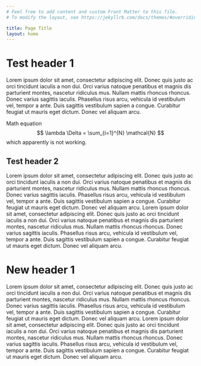 ```yaml
---
# Feel free to add content and custom Front Matter to this file.
# To modify the layout, see https://jekyllrb.com/docs/themes/#overriding-theme-defaults

title: Page Title
layout: home
---
```


# Test header 1

Lorem ipsum dolor sit amet, consectetur adipiscing elit. Donec quis justo ac orci tincidunt iaculis a non dui. Orci varius natoque penatibus et magnis dis parturient montes, nascetur ridiculus mus. Nullam mattis rhoncus rhoncus. Donec varius sagittis iaculis. Phasellus risus arcu, vehicula id vestibulum vel, tempor a ante. Duis sagittis vestibulum sapien a congue. Curabitur feugiat ut mauris eget dictum. Donec vel aliquam arcu.

Math equation $$ \lambda \Delta = \sum_{i=1}^{N} \mathcal{N} $$ which apparently is not working.

## Test header 2

Lorem ipsum dolor sit amet, consectetur adipiscing elit. Donec quis justo ac orci tincidunt iaculis a non dui. Orci varius natoque penatibus et magnis dis parturient montes, nascetur ridiculus mus. Nullam mattis rhoncus rhoncus. Donec varius sagittis iaculis. Phasellus risus arcu, vehicula id vestibulum vel, tempor a ante. Duis sagittis vestibulum sapien a congue. Curabitur feugiat ut mauris eget dictum. Donec vel aliquam arcu.
Lorem ipsum dolor sit amet, consectetur adipiscing elit. Donec quis justo ac orci tincidunt iaculis a non dui. Orci varius natoque penatibus et magnis dis parturient montes, nascetur ridiculus mus. Nullam mattis rhoncus rhoncus. Donec varius sagittis iaculis. Phasellus risus arcu, vehicula id vestibulum vel, tempor a ante. Duis sagittis vestibulum sapien a congue. Curabitur feugiat ut mauris eget dictum. Donec vel aliquam arcu.

# New header 1

Lorem ipsum dolor sit amet, consectetur adipiscing elit. Donec quis justo ac orci tincidunt iaculis a non dui. Orci varius natoque penatibus et magnis dis parturient montes, nascetur ridiculus mus. Nullam mattis rhoncus rhoncus. Donec varius sagittis iaculis. Phasellus risus arcu, vehicula id vestibulum vel, tempor a ante. Duis sagittis vestibulum sapien a congue. Curabitur feugiat ut mauris eget dictum. Donec vel aliquam arcu.
Lorem ipsum dolor sit amet, consectetur adipiscing elit. Donec quis justo ac orci tincidunt iaculis a non dui. Orci varius natoque penatibus et magnis dis parturient montes, nascetur ridiculus mus. Nullam mattis rhoncus rhoncus. Donec varius sagittis iaculis. Phasellus risus arcu, vehicula id vestibulum vel, tempor a ante. Duis sagittis vestibulum sapien a congue. Curabitur feugiat ut mauris eget dictum. Donec vel aliquam arcu.

